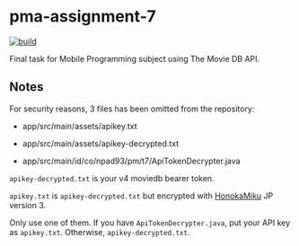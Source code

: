 pma-assignment-7
=====

[![build](https://github.com/MikuAuahDark/pma-assignment-7/actions/workflows/build.yml/badge.svg?branch=master)](https://github.com/MikuAuahDark/pma-assignment-7/actions/workflows/build.yml)

Final task for Mobile Programming subject using The Movie DB API.

Notes
-----

For security reasons, 3 files has been omitted from the repository:

* app/src/main/assets/apikey.txt

* app/src/main/assets/apikey-decrypted.txt

* app/src/main/id/co/npad93/pm/t7/ApiTokenDecrypter.java

`apikey-decrypted.txt` is your v4 moviedb bearer token.

`apikey.txt` is `apikey-decrypted.txt` but encrypted with [HonokaMiku](https://github.com/MikuAuahDark/HonokaMiku) JP version 3.

Only use one of them. If you have `ApiTokenDecrypter.java`, put your API key as `apikey.txt`. Otherwise, `apikey-decrypted.txt`.
